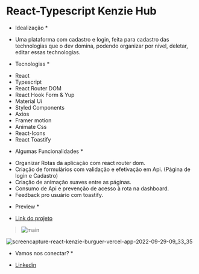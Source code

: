 # React-Typescript Kenzie Hub

* Idealização *
- Uma plataforma com cadastro e login, feita para cadastro das technologias que o dev domina, podendo organizar por nível, deletar, editar essas technologias.

* Tecnologias *
- React
- Typescript
- React Router DOM
- React Hook Form & Yup
- Material Ui
- Styled Components
- Axios 
- Framer motion
- Animate Css
- React-Icons
- React Toastify
 
* Algumas Funcionalidades *
- Organizar Rotas da aplicação com react router dom.
- Criação de formulários com validação e efetivação em Api. (Página de login e Cadastro)
- Criação de animação suaves entre as páginas.
- Consumo de Api e prevenção de acesso à rota na dashboard.
- Feedback pro usuário com toastify.

* Preview *

- <a href="https://react-entrega-kenzie-hub-gabriel-malafaia.vercel.app/">Link do projeto</a>

> ![main](https://user-images.githubusercontent.com/106371099/197154874-b4d20dc2-9074-4932-8854-ba57c4837b1c.png)

![screencapture-react-kenzie-burguer-vercel-app-2022-09-29-09_33_35](https://user-images.githubusercontent.com/102761014/193032388-60c32853-c3f9-4114-856e-0ba579a5a29d.png)

* Vamos nos conectar? *
- [Linkedin](https://www.linkedin.com/in/gabrielmalafaia/)


